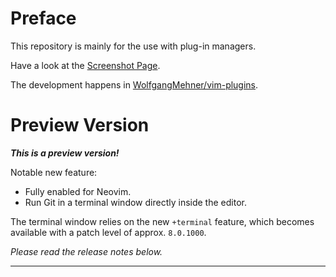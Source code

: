 Preface
================================================================================

This repository is mainly for the use with plug-in managers.

Have a look at the [Screenshot Page](https://wolfgangmehner.github.io/vim-plugins/gitsupport.html).

The development happens in [WolfgangMehner/vim-plugins](https://github.com/WolfgangMehner/vim-plugins).


Preview Version
================================================================================

___This is a preview version!___

Notable new feature:

- Fully enabled for Neovim.
- Run Git in a terminal window directly inside the editor.

The terminal window relies on the new `+terminal` feature, which becomes
available with a patch level of approx. `8.0.1000`.

_Please read the release notes below._


--------------------------------------------------------------------------------

